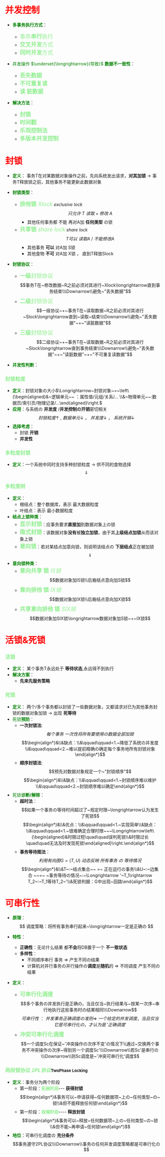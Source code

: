 # <font color ='red'>**并发控制**</font>
- <font color ='green'> **多事务执行方式**</font>：   
   - <font size =4><font color ='lightgreen'>事务**串行**执行</font></font>
   - <font size =4><font color ='lightgreen'>**交叉并发**方式</font></font>
   - <font size =4><font color ='lightgreen'>**同时并发**方式</font></font>

- <font color ='green'>并发操作  $\underset{\longrightarrow}{导致}$  **数据不一致性**</font>：   
   - <font size =4><font color ='lightgreen'>**丢失数据**</font></font>
   - <font size =4><font color ='lightgreen'>**不可重复读**</font></font>
   - <font size =4><font color ='lightgreen'>**读 脏数据**</font></font>

- <font color ='green'> **解决方法**</font>：   
   - <font size =4><font color ='lightgreen'>**封锁**</font></font>
   - <font size =4><font color ='lightgreen'>**时间戳**</font></font>
   - <font size =4><font color ='lightgreen'>**乐观控制法**</font></font>
   - <font size =4><font color ='lightgreen'>**多版本并发控制**</font></font>

# <font color ='red'>**封锁**</font>
- <font color ='green'> **定义**</font>：  事务T在对某数据对象操作之前，先向系统发出请求，**对其加锁**  $\longrightarrow$  事务T释放锁之前，其他事务不能更新此数据对象

- <font color ='green'> **封锁类型**</font>：   
   - <font size =4><font color ='lightgreen'>**排他锁** *Xlock*</font></font> *exclusive lock*$$只允许~T~读取+修改~A$$
      - 其他任何事务都 不能 再对A加 **任何类型** の锁
   - <font size =4><font color ='lightgreen'>**共享锁** *share lock*</font></font> *share lock*$$T可以~读取A~/~不能修改A$$
      - 其他事务 **可以** 对A加 S锁
      - 其他食物 **不可** 对A加 X锁 ， 直到T释放Slock

- <font color ='green'> **封锁协议**</font>：   
   - <font size =4><font color ='lightgreen'>**一级**封锁协议</font></font>$$事务T在~修改数据~R之前必须对其进行~Xlock\longrightarrow直到事务结束\\\Downarrow\\避免~"丢失数据"$$
   - <font size =4><font color ='lightgreen'>**二级**封锁协议</font></font>$$一级协议~+~事务T在~读取数据~R之前必须对其进行~Slock\longrightarrow直到~读取~结束\\\Downarrow\\避免~"丢失数据"~+~"读脏数据"$$
   - <font size =4><font color ='lightgreen'>**三级**封锁协议</font></font>$$二级协议~+~事务T在~读取数据~R之前必须对其进行~Slock\longrightarrow直到事务结束\\\Downarrow\\避免~"丢失数据"~+~"读脏数据"~+~"不可重复读数据"$$
- <font color ='green'>**并发性判断**</font>：
### <font color ='lightgreen'>**封锁粒度**</font>
- <font color ='green'>**定义**</font>：封锁对象の大小$\Longrightarrow~封锁对象~=~\left\{\begin{aligned}&~逻辑单元~~ ：属性值/元组/关系/... \\&~物理单元~~:数据页/索引页/物理记录/...\end{aligned}\right.$
- <font color ='green'>**应用**</font>：与系统の **并发度**
/**并发控制の开销**密切相关
$$
封锁粒度\uparrow~,~数据单元\downarrow~，~并发度\downarrow~，~系统开销\downarrow
$$
- <font color ='green'>**选择考虑**</font>：
   - 封锁 **开销**
   - **并发性**
### <font color ='lightgreen'>**多粒度封锁**</font>
- <font color ='green'>**定义**</font>：一个系统中同时支持多种封锁粒度 $\longrightarrow$ 供不同的食物选择
$$\Downarrow$$
### <font color ='lightgreen'>**多粒度树**</font>
- <font color ='green'>**定义**</font>：
   - 根结点：整个数据库，表示 最大数据粒度
   - 叶结点：表示 最小数据粒度
- <font color ='green'>**结点上锁种类**</font>：
   - <font size =4><font color ='lightgreen'>**显示封锁**</font></font>：应事务要求**直接加**到数据对象上の锁
   - <font size =4><font color ='lightgreen'>**隐式封锁**</font></font>：该数据对象**没有**被**独立加锁**，由于其**上级结点加锁**从而该对象上锁
   - <font size =4><font color ='lightgreen'>**意向锁**</font></font>：若对某结点加意向锁，则说明该结点の **下层结点**正在被加锁$$\Downarrow$$
- <font color ='green'>**意向锁种类**</font>：
   - <font size =4><font color ='lightgreen'>**意向共享 锁** *IS锁*</font></font>$$数据对象加IS锁\\后裔结点意向加S锁$$
   - <font size =4><font color ='lightgreen'>**意向排他 锁** *IX锁*</font></font>$$数据对象加IX锁\\后裔结点意向加X锁$$
   - <font size =4><font color ='lightgreen'>**共享意向排他 锁** *SIX锁*</font></font>$$数据对象加SIX锁\longrightarrow数据对象加S锁~+~IX锁$$
# <font color ='red'>**活锁&死锁**</font>
### <font color ='lightgreen'>**活锁**</font>
- <font color ='green'> **定义**</font>： 某个事务T永远处于 **等待状态**,永远得不到执行
- <font color ='green'> **解决方案**</font>：
   - **先来先服务策略**
### <font color ='lightgreen'>**死锁**</font>
- <font color ='green'> **定义**</font>： 两个/多个事务都以封锁了一些数据对象，又都请求对已为其他事务封锁的数据对象加锁 $\longrightarrow$  出现 **死等待**
- <font color ='green'>死锁**预防**</font>：
   - **一次封锁法**:$$每个事务~一次性将所有要使用の数据全部加锁$$ $$\begin{align*}&\\&缺点：\\&\qquad\qquad<1.~降低了系统の并发度\\&\qquad\qquad<2.~难以提前精确の确定每个事务地所有封锁对象\end{align*}$$
   - **顺序封锁法**:$$预先对数据对象规定一个~"封锁顺序"$$ $$\begin{align*}&\\&缺点：\\&\qquad\qquad<1.~封锁顺序难以维护\\&\qquad\qquad<2.~封锁顺序难以确定\end{align*}$$
- <font color ='green'>死锁**诊断/解除**</font>：
   - **超时法**：$$如果一个事务の等待时间超过了~规定时限~\longrightarrow认为发生了死锁$$ $$\begin{align*}&\\&优点：\\&\qquad\qquad<1.~实现简单\\&缺点：\\&\qquad\qquad<1.~很难确定合理时限~~~\Longrightarrow\left\{\begin{aligned}&时限过短\quad\quad误判死锁\\&时限过长\quad\quad无法及时发现死锁\end{aligned}\right.\end{align*}$$
   - **事务等待图法**：$$利用有向图G=(T,U)~动态反映~所有事务~の~等待情况$$ $$\begin{align*}&\\&T~:~结点集合~~ =~ 正在运行の事务\\&U~:~边集合 ~~=~ ~事务等待の情况~:~\Longrightarrow '~T_1\rightarrow T_2~:~T_1等待T_2~'\\&死锁判据：G中出现~回路\end{align*}$$
# <font color ='red'>**可串行性**</font>
- <font color ='green'>**原理**</font>：
$$
调度策略：将所有事务串行起来~\longrightarrow一定是正确の
$$
- <font color ='green'>**特性**</font>：
   - **正确性**：无论什么结果 都**不会**将DB置于一个 **不一致状态**
   - **多样性**：
      - 不同顺序串行 事务 $\Longrightarrow$ 产生不同の结果
      - 计算机对并行事务の并行操作の**调度**是**随机**的  $\Longrightarrow$ 不同调度 产生不同の结果

- <font color ='green'>**定义**</font>：
   - <font size =4><font color ='lightgreen'>**可串行化调度**</font></font> $$多个事务の并发执行是正确の，当且仅当~执行结果与~按某一次序~串行地执行这些事务时の结果相同\\\Downarrow$$ $$可串行性~：~并发事务正确调度の准则\Longrightarrow~一个给定的并发调度，当且仅当它是可串行化の，才认为是~'正确调度'$$
   - <font size =4><font color ='lightgreen'>**冲突可串行化调度**</font></font>$$一个调度Sc在保证~'冲突操作の次序不变'の情况下\\通过~交换两个事务不冲突操作の次序~得到另一个调度Sc'\\\Downarrow\\若Sc'是串行の\\\Downarrow\\则Sc调度是~'冲突可串行化'调度$$ 
### <font color ='lightgreen'>**两段锁协议**  *2PL协议*</font><font size=2>TwoPhase Locking</font>
- <font color ='green'>**定义**</font>：事务分为两个阶段
   -  第一阶段：<font color ='lightgreen'>**拓展阶段**</font>--- **获得封锁** $$\begin{align*}&事务可以~申请获得~任何数据项~上の~任何类型~の~锁\\&但不能释放任何锁\end{align*}$$
   -  第一阶段：<font color ='lightgreen'>**收缩阶段**</font>---- **释放封锁** $$\begin{align*}&事务可以~释放~任何数据项~上の~任何类型~の~锁\\&但不能~再申请~任何锁\end{align*}$$
- <font color ='green'>**地位**</font>：可串行化调度の **充分条件**$$事务遵守2PL协议\\\Downarrow\\事务の任何并发调度策略都是可串行化の$$